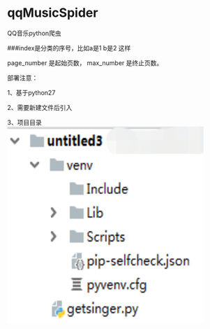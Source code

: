 # qqMusicSpider
QQ音乐python爬虫

###index是分类的序号，比如a是1 b是2 这样

page_number 是起始页数，
max_number 是终止页数。

部署注意：

1、基于python27

2、需要新建文件后引入

3、项目目录
<img src="image1.png" width="450" height="450"/>

